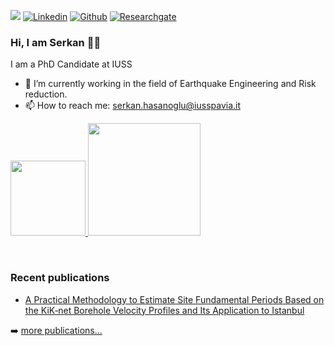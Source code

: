 <!-- Your badges -->
![](https://komarev.com/ghpvc/?username=SerkanHasanoglu&style=flat)
[![Linkedin](https://img.shields.io/badge/-serkan-blue?style=flat&logo=Linkedin&logoColor=white)](https://www.linkedin.com/in/serkan-hasanoğlu-810a12b9/)
[![Github](https://img.shields.io/badge/-serkan-black?style=flat&labelColor=black&logo=github&logoColor=white)](https://gitstats.me/SerkanHasanoglu)
[![Researchgate](https://img.shields.io/badge/-serkan-green?style=flat&labelColor=green&logo=researchgate&logoColor=white)](https://www.researchgate.net/profile/Serkan-Hasanoglu)

<!-- Profile View Count and GitStats -->

### Hi, I am Serkan 🧑‍💻

I am a PhD Candidate at IUSS

- 🔭 I’m currently working in the field of Earthquake Engineering and Risk reduction.
- 📫 How to reach me: serkan.hasanoglu@iusspavia.it


<p>
<a href="[https://github.com/SerkanHasanoglu](https://github.com/SerkanHasanoglu)">
  <img height="120em" src = "https://github-readme-stats.vercel.app/api/top-langs/?username=SerkanHasanoglu&theme=buefy&layout=compact&title_color=ffffff&bg_color=151515&text_color=FFFEFE">
 <img height="180em" src="https://github-readme-stats.vercel.app/api?username=SerkanHasanoglu&&show_icons=true&title_color=ffffff&icon_color=ffdc40&text_color=ffffff&bg_color=151515">
</a>
</p>

<br>

### Recent publications

<!-- PUBLICATIONS:START -->
- [A Practical Methodology to Estimate Site Fundamental Periods Based on the KiK‐net Borehole Velocity Profiles and Its Application to Istanbul](https://pubs.geoscienceworld.org/ssa/bssa/article-abstract/112/5/2606/616246/A-Practical-Methodology-to-Estimate-Site?redirectedFrom=fulltext)


<!-- PUBLICATIONS:END -->

➡️ [more publications...](https://www.researchgate.net/profile/Serkan-Hasanoglu)

